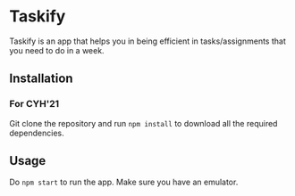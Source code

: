 # Taskify

Taskify is an app that helps you in being efficient in tasks/assignments that you need to do in a week.

## Installation

### For CYH'21
Git clone the repository and run `npm install` to download all the required dependencies.

## Usage
Do `npm start` to run the app. Make sure you have an emulator.